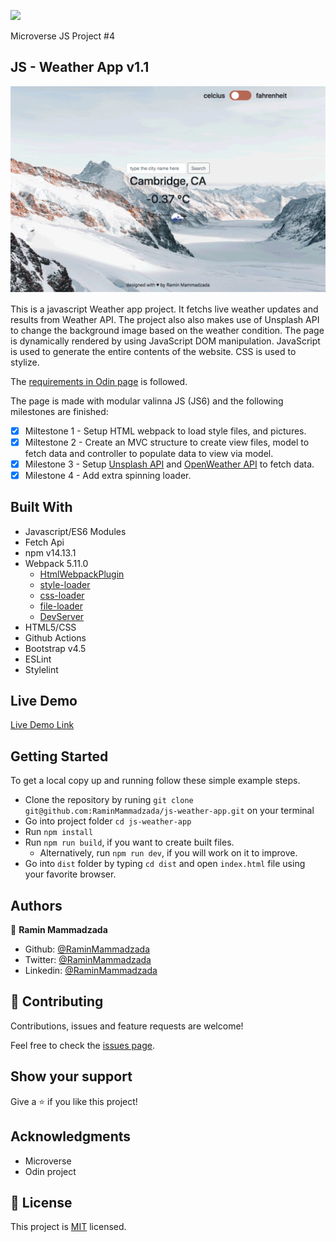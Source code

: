 ![](https://img.shields.io/badge/Microverse-blueviolet)

Microverse JS Project #4

## JS - Weather App v1.1

![screenshot](./docs/images/screenshot.gif)

This is a javascript Weather app project. It fetchs live weather updates and results from Weather API. The project also also makes use of Unsplash API to change the background image based on the weather condition. The page is dynamically rendered by using JavaScript DOM manipulation. JavaScript is used to generate the entire contents of the website. CSS is used to stylize.

The [requirements in Odin page](https://www.theodinproject.com/courses/javascript/lessons/weather-app) is followed.

The page is made with modular valinna JS (JS6) and the following milestones are finished:

- [x] Miltestone 1 - Setup HTML webpack to load style files, and pictures.
- [x] Miltestone 2 - Create an MVC structure to create view files, model to fetch data and controller to populate data to view via model.
- [x] Milestone 3 - Setup [Unsplash API](https://unsplash.com/developers) and [OpenWeather API](https://openweathermap.org/api) to fetch data.
- [x] Milestone 4 - Add extra spinning loader.

## Built With

- Javascript/ES6 Modules
- Fetch Api
- npm v14.13.1
- Webpack 5.11.0
  - [HtmlWebpackPlugin](https://webpack.js.org/plugins/html-webpack-plugin/)
  - [style-loader](https://webpack.js.org/loaders/style-loader/#root)
  - [css-loader](https://webpack.js.org/loaders/css-loader/#root)
  - [file-loader](https://webpack.js.org/loaders/file-loader/#root)
  - [DevServer](https://webpack.js.org/configuration/dev-server/)
- HTML5/CSS
- Github Actions
- Bootstrap v4.5
- ESLint
- Stylelint

## Live Demo

[Live Demo Link](https://raminmammadzada.github.io/js-weather-app/)

## Getting Started

To get a local copy up and running follow these simple example steps.

- Clone the repository by runing `git clone git@github.com:RaminMammadzada/js-weather-app.git` on your terminal
- Go into project folder `cd js-weather-app`
- Run `npm install`
- Run `npm run build`, if you want to create built files.
  - Alternatively, run `npm run dev`, if you will work on it to improve.
- Go into `dist` folder by typing `cd dist` and open `index.html` file using your favorite browser.

## Authors

👤 **Ramin Mammadzada**

- Github: [@RaminMammadzada](https://github.com/RaminMammadzada)
- Twitter: [@RaminMammadzada](https://twitter.com/RaminMammadzada)
- Linkedin: [@RaminMammadzada](https://www.linkedin.com/in/raminmammadzada)

## 🤝 Contributing

Contributions, issues and feature requests are welcome!

Feel free to check the [issues page](issues/).

## Show your support

Give a ⭐️ if you like this project!

## Acknowledgments

- Microverse
- Odin project

## 📝 License

This project is [MIT](lic.url) licensed.
